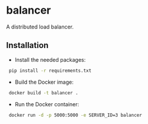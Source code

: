 # balancer
A distributed load balancer.

## Installation

- Install the needed packages:
```sh
 pip install -r requirements.txt 
```

- Build the Docker image:
```sh
 docker build -t balancer .
```

- Run the Docker container:
```sh
 docker run -d -p 5000:5000 -e SERVER_ID=3 balancer
```